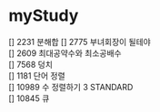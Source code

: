 # myStudy


[] 2231	분해합	
[] 2775	부녀회장이 될테야	
[] 2609	최대공약수와 최소공배수	
[] 7568	덩치	
[] 1181	단어 정렬	
[] 10989	수 정렬하기 3 STANDARD	
[] 10845	큐
